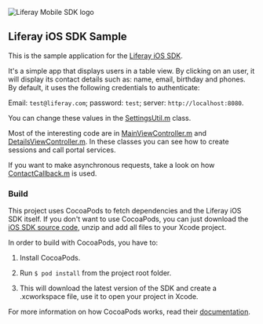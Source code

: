 ![Liferay Mobile SDK logo](https://github.com/liferay/liferay-mobile-sdk/raw/master/logo.png)

## Liferay iOS SDK Sample

This is the sample application for the
[Liferay iOS SDK](https://github.com/liferay/liferay-mobile-sdk/tree/master/ios).

It's a simple app that displays users in a table view. By clicking on an user,
it will display its contact details such as: name, email, birthday and phones.
By default, it uses the following credentials to authenticate:

Email: `test@liferay.com`; password: `test`; server: `http://localhost:8080`.

You can change these values in the [SettingsUtil.m](Util/SettingsUtil.m) class.

Most of the interesting code are in
[MainViewController.m](Controller/MainViewController.m) and
[DetailsViewController.m](Controller/DetailsViewController.m). In these classes
you can see how to create sessions and call portal services.

If you want to make asynchronous requests, take a look on how
[ContactCallback.m](Callback/ContactCallback.m) is used.

### Build

This project uses CocoaPods to fetch dependencies and the Liferay iOS SDK
itself. If you don't want to use CocoaPods, you can just download the
[iOS SDK source code](https://github.com/liferay/liferay-mobile-sdk/releases),
unzip and add all files to your Xcode project.

In order to build with CocoaPods, you have to:

1. Install CocoaPods.

2. Run `$ pod install` from the project root folder.

3. This will download the latest version of the SDK and create a .xcworkspace
file, use it to open your project in Xcode.

For more information on how CocoaPods works, read their
[documentation](http://guides.cocoapods.org/using/index.html).

